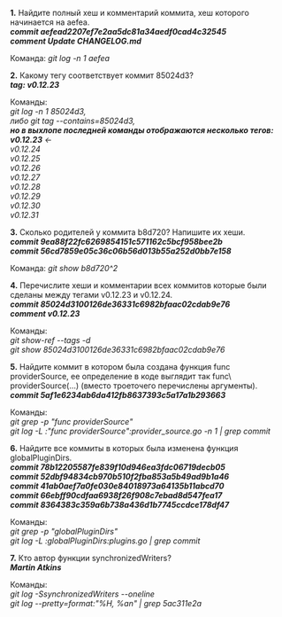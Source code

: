 **1.** Найдите полный хеш и комментарий коммита, хеш которого начинается на aefea.\
***commit aefead2207ef7e2aa5dc81a34aedf0cad4c32545\
comment Update CHANGELOG.md***

Команда: _git log -n 1 aefea_


**2.** Какому тегу соответствует коммит 85024d3?\
***tag: v0.12.23***

Команды:\
_git log -n 1 85024d3,\
либо git tag --contains=85024d3,\
**но в выхлопе последней команды отображаются несколько тегов:**\
***v0.12.23*** <-\
v0.12.24\
v0.12.25\
v0.12.26\
v0.12.27\
v0.12.28\
v0.12.29\
v0.12.30\
v0.12.31_


**3.** Сколько родителей у коммита b8d720? Напишите их хеши.\
***commit 9ea88f22fc6269854151c571162c5bcf958bee2b\
commit 56cd7859e05c36c06b56d013b55a252d0bb7e158***

Команда: _git show b8d720^2_


**4.** Перечислите хеши и комментарии всех коммитов которые были сделаны между тегами v0.12.23 и v0.12.24.\
***commit 85024d3100126de36331c6982bfaac02cdab9e76\
comment v0.12.23***

Команды:\
_git show-ref --tags -d_\
_git show 85024d3100126de36331c6982bfaac02cdab9e76_


**5.** Найдите коммит в котором была создана функция func providerSource, ее определение в коде выглядит так func\ providerSource(...) (вместо троеточего перечислены аргументы).\
***commit 5af1e6234ab6da412fb8637393c5a17a1b293663***

Команды:\
_git grep -p "func providerSource"_\
_git log -L :"func providerSource":provider_source.go -n 1 | grep commit_


**6.** Найдите все коммиты в которых была изменена функция globalPluginDirs.\
***commit 78b12205587fe839f10d946ea3fdc06719decb05\
commit 52dbf94834cb970b510f2fba853a5b49ad9b1a46\
commit 41ab0aef7a0fe030e84018973a64135b11abcd70\
commit 66ebff90cdfaa6938f26f908c7ebad8d547fea17\
commit 8364383c359a6b738a436d1b7745ccdce178df47***

Команды:\
_git grep -p "globalPluginDirs"_\
_git log -L :globalPluginDirs:plugins.go | grep commit_


**7.** Кто автор функции synchronizedWriters?\
***Martin Atkins***

Команды:\
_git log -SsynchronizedWriters --oneline_\
_git log --pretty=format:"%H, %an" | grep 5ac311e2a_
